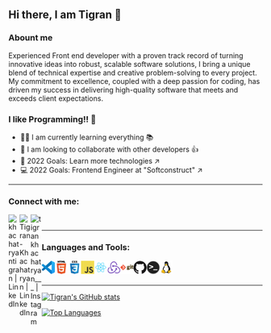 ## Hi there, I am Tigran 👋

### Abount me

Experienced Front end developer with a proven track record of turning innovative ideas into robust, scalable software solutions, I bring a unique blend of technical expertise and creative problem-solving to every project. My commitment to excellence, coupled with a deep passion for coding, has driven my success in delivering high-quality software that meets and exceeds client expectations.

### I like Programming!! 🙂

- 🧑‍💻 I am currently learning everything 📚
- 🤝 I am looking to collaborate with other developers 👍
- 🥅 2022 Goals: Learn more technologies ↗️
- 💻 2022 Goals: Frontend Engineer at "Softconstruct" ↗️

---

### Connect with me:

[<img align="left" alt="khachatryantigran | LinkedIn" width="22px" src="https://cdn.jsdelivr.net/npm/simple-icons@v3/icons/linkedin.svg" />][Linkedin]
[<img align="left" alt="Tigran-Khachatryan | LinkedIn" width="22px" src="https://cdn.jsdelivr.net/npm/simple-icons@v3/icons/facebook.svg" />][Facebook]
[<img align="left" alt="tigrankhachatryan___ | Instagram" width="22px" src="https://cdn.jsdelivr.net/npm/simple-icons@v3/icons/instagram.svg" />][Instagram]

<br />

---

### Languages and Tools:

[<img align="left" alt="Visual Studio Code" width="26px" src="https://raw.githubusercontent.com/github/explore/80688e429a7d4ef2fca1e82350fe8e3517d3494d/topics/visual-studio-code/visual-studio-code.png" />][VisualStudioCode]
[<img align="left" alt="HTML5" width="26px" src="https://raw.githubusercontent.com/github/explore/80688e429a7d4ef2fca1e82350fe8e3517d3494d/topics/html/html.png" />][HTML]
[<img align="left" alt="CSS3" width="26px" src="https://raw.githubusercontent.com/github/explore/80688e429a7d4ef2fca1e82350fe8e3517d3494d/topics/css/css.png" />][CSS]
[<img align="left" alt="JavaScript" width="26px" src="https://raw.githubusercontent.com/github/explore/80688e429a7d4ef2fca1e82350fe8e3517d3494d/topics/javascript/javascript.png" />][JavaScript]
[<img align="left" alt="React" width="26px" src="https://raw.githubusercontent.com/github/explore/80688e429a7d4ef2fca1e82350fe8e3517d3494d/topics/react/react.png" />][React]
[<img align="left" alt="Redux" width="26px" src="https://raw.githubusercontent.com/github/explore/80688e429a7d4ef2fca1e82350fe8e3517d3494d/topics/redux/redux.png" />][Redux]
[<img align="left" alt="Git" width="26px" src="https://raw.githubusercontent.com/github/explore/80688e429a7d4ef2fca1e82350fe8e3517d3494d/topics/git/git.png" />][Git]
[<img align="left" alt="GitHub" width="26px" src="https://raw.githubusercontent.com/github/explore/78df643247d429f6cc873026c0622819ad797942/topics/github/github.png" />][GitHub]
[<img align="left" alt="Terminal" width="26px" src="https://raw.githubusercontent.com/github/explore/80688e429a7d4ef2fca1e82350fe8e3517d3494d/topics/terminal/terminal.png" />][Terminal]
[<img align="left" alt="Linux" width="26px" src="https://raw.githubusercontent.com/github/explore/80688e429a7d4ef2fca1e82350fe8e3517d3494d/topics/linux/linux.png" />][Linux]

<br />
<br />

---

<p>
<a target="_blank" rel="noopener noreferrer" href="https://github-readme-stats.vercel.app/api?username=TigranKhachatryan2000&theme=dark&show_icons=true"><img src="https://github-readme-stats.vercel.app/api?username=TigranKhachatryan2000&theme=dark&show_icons=true" alt="Tigran's GitHub stats" data-canonical-src="https://github-readme-stats.vercel.app/api?username=TigranKhachatryan2000&theme=dark&show_icons=true&count_private=true" style="max-width:100%;"></a>
</p>
<p>
<a target="_blank" rel="noopener noreferrer" href="https://github-readme-stats.vercel.app/api/top-langs/?username=TigranKhachatryan2000&theme=dark&show_icons=true&layout=compact"><img src="https://github-readme-stats.vercel.app/api/top-langs/?username=TigranKhachatryan2000&theme=dark&show_icons=true&layout=compact" alt="Top Languages" data-canonical-src="https://github-readme-stats.vercel.app/api/top-langs/?username=TigranKhachatryan2000&theme=dark&show_icons=true&layout=compact" style="max-width:100%;"></a>
</p>


[VisualStudioCode]: https://github.com/topics/vscode
[HTML]: https://github.com/topics/html
[CSS]: https://github.com/topics/css
[JavaScript]: https://github.com/topics/javascript
[React]: https://github.com/topics/react
[Redux]: https://github.com/topics/redux
[Git]: https://github.com/topics/git
[GitHub]: https://github.com/topics/github
[Terminal]: https://github.com/topics/terminal
[Instagram]: https://www.instagram.com/tigrankhachatryan___/
[Facebook]: https://www.facebook.com/profile.php?id=100009005480995/
[Linux]: https://github.com/topics/linux
[Linkedin]: https://www.linkedin.com/in/khachatryantigran/

